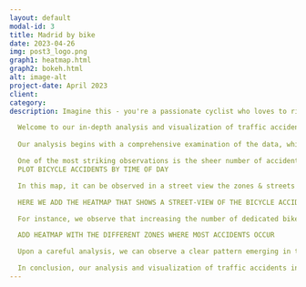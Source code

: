 ```yaml
---
layout: default
modal-id: 3
title: Madrid by bike
date: 2023-04-26
img: post3_logo.png
graph1: heatmap.html
graph2: bokeh.html
alt: image-alt
project-date: April 2023
client: 
category: 
description: Imagine this - you're a passionate cyclist who loves to ride your bike around the beautiful city of Madrid. But you've always been a little nervous about the traffic, especially after hearing stories of accidents involving cyclists. You've always wondered - how common are these accidents? What are the causes? And how can they be prevented?

  Welcome to our in-depth analysis and visualization of traffic accidents in Madrid by bike, covering the four-year period from 2019 to 2023. As avid cyclists and advocates for road safety, we were inspired to take a closer look at this important issue and explore the data in order to better understand the patterns and trends of bicycle accidents in the city.
  
  Our analysis begins with a comprehensive examination of the data, which provides detailed information on the date and time of each accident, the location, the type of accident, and the severity of injuries sustained by the cyclist. As we start to visualize the data through graphs, charts, and maps, we begin to see patterns and trends emerging.

  One of the most striking observations is the sheer number of accidents that occur each year and day, indicating that this is an issue that requires urgent attention. We also observe that certain areas of the city have a higher concentration of accidents than others, and that these areas tend to be ones with high traffic volumes or complex intersections as for example Madrid’s centre is an area that cover most traffic accidents. 
  PLOT BICYCLE ACCIDENTS BY TIME OF DAY

  In this map, it can be observed in a street view the zones & streets where most accidents occur.

  HERE WE ADD THE HEATMAP THAT SHOWS A STREET-VIEW OF THE BICYCLE ACCIDENTS.

  For instance, we observe that increasing the number of dedicated bike lanes and improving road signage and markings could go a long way in reducing the number of accidents, in streets like Avenida de Nazaret with Doctor Esquerdo Street most accidents are collected in the zone of Retiro/Madrid centre. We also note that there are certain times of day and areas of the city that are particularly dangerous for cyclists, and that targeted safety campaigns and education programs could help raise awareness among drivers and cyclists alike.

  ADD HEATMAP WITH THE DIFFERENT ZONES WHERE MOST ACCIDENTS OCCUR

  Upon a careful analysis, we can observe a clear pattern emerging in the ranking of the areas posing the greatest threat to cyclists. Topping the list is Madrid's bustling city centre, which witnesses the highest volume of daily activity, ranging from vibrant streets and recreational areas to bustling office districts. Following closely behind is the Moncloa-Aravaca area, which is no surprise given its status as a bustling university hub, frequented by droves of young people on a daily basis. Bringing up the rear is the esteemed Salamanca neighbourhood, adjacent to the city centre, where countless businesses, eateries, and entertainment venues are found, alongside the stunning Retiro Park. Given its proximity to this popular destination, it's no wonder that Salamanca has become a veritable hotspot for cycling accidents. Indeed, it's a common sight to see locals pedalling through its streets en route to enjoy a leisurely day in the park. Our analysis of this important issue is not only informative, but also empowering. As cyclists and advocates for road safety, we believe that knowledge is power, and that by understanding the challenges facing cyclists on Madrid's roads, we can work towards creating a safer and more accessible environment for all.

  In conclusion, our analysis and visualization of traffic accidents in Madrid by bike provides valuable insights into this important issue and highlights the need for continued efforts to promote safe cycling in our community. We hope that this data-driven approach will inspire further dialogue and action, and ultimately contribute to a safer and more sustainable future for our city.
---
```

